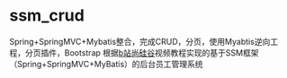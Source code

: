 # ssm_crud
Spring+SpringMVC+Mybatis整合，完成CRUD，分页，使用Myabtis逆向工程，分页插件，Bootstrap
根据[b站尚硅谷](https://www.bilibili.com/video/BV17W411g7zP)视频教程实现的基于SSM框架（Spring+SpringMVC+MyBatis）的后台员工管理系统
